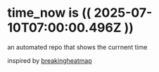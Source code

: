 # time_now is (( 2025-07-10T07:00:00.496Z ))

an automated repo that shows the currnent time

inspired by [breakingheatmap](https://github.com/breakingheatmap/breakingheatmap)